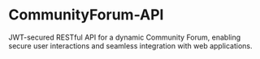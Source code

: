 # CommunityForum-API
JWT-secured RESTful API for a dynamic Community Forum, enabling secure user interactions and seamless integration with web applications.
